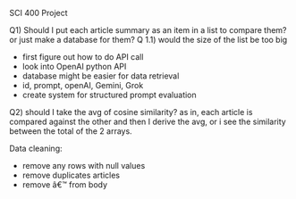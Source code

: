 SCI 400 Project

Q1) Should I put each article summary as an item in a list to compare them? or just make a database for them?
Q 1.1) would the size of the list be too big
 - first figure out how to do API call
 - look into OpenAI python API
 - database might be easier for data retrieval
 - id, prompt, openAI, Gemini, Grok
 - create system for structured prompt evaluation

   
Q2) should I take the avg of cosine similarity? as in, each article is compared against the other and then I derive the avg, or i see the similarity between the total of the 2 arrays. 


Data cleaning:
- remove any rows with null values
- remove duplicates articles
- remove â€™ from body
